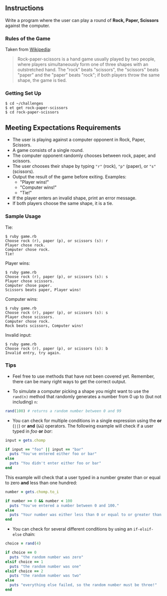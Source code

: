 ## Instructions

Write a program where the user can play a round of **Rock, Paper, Scissors** against the computer.

### Rules of the Game

Taken from [Wikipedia][wikipedia]:

> Rock-paper-scissors is a hand game usually played by two people, where players simultaneously form one of three shapes with an outstretched hand. The "rock" beats "scissors", the "scissors" beats "paper" and the "paper" beats "rock"; if both players throw the same shape, the game is tied.

### Getting Set Up

```no-highlight
$ cd ~/challenges
$ et get rock-paper-scissors
$ cd rock-paper-scissors
```

## Meeting Expectations Requirements

* The user is playing against a computer opponent in Rock, Paper, Scissors.
* A game consists of a single round.
* The computer opponent randomly chooses between rock, paper, and scissors.
* The user chooses their shape by typing `"r"` (rock), `"p"` (paper), or `"s"` (scissors).
* Output the result of the game before exiting. Examples:
  - "Player wins!"
  - "Computer wins!"
  - "Tie!"
* If the player enters an invalid shape, print an error message.
* If both players choose the same shape, it is a tie.

### Sample Usage

Tie:

```no-highlight
$ ruby game.rb
Choose rock (r), paper (p), or scissors (s): r
Player chose rock.
Computer chose rock.
Tie!
```

Player wins:

```no-highlight
$ ruby game.rb
Choose rock (r), paper (p), or scissors (s): s
Player chose scissors.
Computer chose paper.
Scissors beats paper, Player wins!
```

Computer wins:

```no-highlight
$ ruby game.rb
Choose rock (r), paper (p), or scissors (s): s
Player chose scissors.
Computer chose rock.
Rock beats scissors, Computer wins!
```

Invalid input:

```no-highlight
$ ruby game.rb
Choose rock (r), paper (p), or scissors (s): b
Invalid entry, try again.
```

### Tips
* Feel free to use methods that have not been covered yet.  Remember, there can be many right ways to get the correct output.

* To simulate a computer picking a shape you might want to use the `rand(n)` method that randomly generates a number from 0 up to (but not including) `n`:

```ruby
rand(100) # returns a random number between 0 and 99
```

* You can check for multiple conditions in a single expression using the **or** (`||`) or **and** (`&&`) operators. The following example will check if a user typed in *foo* **or** *bar*:

```ruby
input = gets.chomp

if input == "foo" || input == "bar"
  puts "You've entered either foo or bar"
else
  puts "You didn't enter either foo or bar"
end
```

This example will check that a user typed in a number greater than or equal to zero **and** less than one hundred:

```ruby
number = gets.chomp.to_i

if number >= 0 && number < 100
  puts "You've entered a number between 0 and 100."
else
  puts "Your number was either less than 0 or equal to or greater than 100."
end
```

* You can check for several different conditions by using an `if-elsif-else` chain:

```ruby
choice = rand(4)

if choice == 0
  puts "the random number was zero"
elsif choice == 1
  puts "the random number was one"
elsif choice == 2
  puts "the random number was two"
else
  puts "everything else failed, so the random number must be three!"
end
```

[wikipedia]: http://en.wikipedia.org/wiki/Rock-paper-scissors
